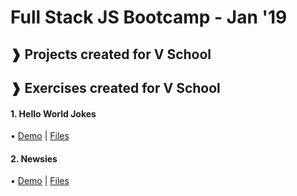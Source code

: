 # Full Stack JS Bootcamp - Jan '19
## &#10097; Projects created for V School

## &#10097; Exercises created for V School
#### 1. Hello World Jokes
  &bull; <a href="http://htmlpreview.github.com/?https://github.com/yummywakame/V-School-Assignments/blob/master/exercises/week-01/05-hello-world-jokes/index.html">Demo</a> | <a href="https://github.com/yummywakame/V-School-Assignments/tree/master/exercises/week-01/05-hello-world-jokes" target="_blank">Files</a>
#### 2. Newsies
  &bull; <a href="http://htmlpreview.github.com/?https://github.com/yummywakame/V-School-Assignments/blob/master/exercises/week-01/08-09-newsies/index.html">Demo</a> | <a href="https://github.com/yummywakame/V-School-Assignments/tree/master/exercises/week-01/08-09-newsies" target="_blank">Files</a>
